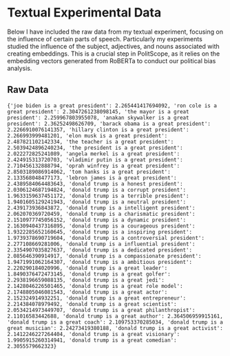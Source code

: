 # Textual Experimental Data

Below I have included the raw data from my textual experiment, focusing on the influence of certain parts of speech. Particularly my experiments studied the influence of the subject, adjectives, and nouns associated with creating embeddings. This is a crucial step in PolitScope, as it relies on the embedding vectors generated from RoBERTa to conduct our political bias analysis.

## Raw Data

```text
{'joe biden is a great president': 2.265441417694092, 'ron cole is a great president': 2.3047261238098145, 'the mayor is a great president': 2.259967803955078, 'anakan skywalker is a great president': 2.36252498626709, 'barack obama is a great president': 2.2266910076141357, 'hillary clinton is a great president': 2.266993999481201, 'elon musk is a great president': 2.487821102142334, 'the teacher is a great president': 2.5039424896240234, 'the president is a great president': 2.022272825241089, 'angela merkel is a great president': 2.424915313720703, 'vladimir putin is a great president': 2.710456132888794, 'oprah winfrey is a great president': 2.8503189086914062, 'tom hanks is a great president': 2.133568048477173, 'lebron james is a great president': 2.4389584064483643, 'donald trump is a honest president': 2.0306124687194824, 'donald trump is a corrupt president': 1.9633159637451172, 'donald trump is a terrible president': 1.9401605129241943, 'donald trump is a neutral president': 2.439173936843872, 'donald trump is a intelligent president': 2.062070369720459, 'donald trump is a charismatic president': 2.1510977745056152, 'donald trump is a dynamic president': 2.1630940437316895, 'donald trump is a courageous president': 1.9322285652160645, 'donald trump is a inspiring president': 1.9739378690719604, 'donald trump is a controversial president': 2.277108669281006, 'donald trump is a influential president': 2.3354907035827637, 'donald trump is a dedicated president': 2.085646390914917, 'donald trump is a compassionate president': 1.9471991062164307, 'donald trump is a ambitious president': 2.220290184020996, 'donald trump is a great leader': 1.8490376472473145, 'donald trump is a great golfer': 2.2938196659088135, 'donald trump is a great jedi': 2.1428046226501465, 'donald trump is a great role model': 2.1748805046081543, 'donald trump is a great actor': 2.152324914932251, 'donald trump is a great entrepreneur': 2.214384078979492, 'donald trump is a great scientist': 2.0534214973449707, 'donald trump is a great philanthropist': 2.11016583442688, 'donald trump is a great author': 2.364506959915161, 'donald trump is a great coach': 2.109753370285034, 'donald trump is a great musician': 2.24273419380188, 'donald trump is a great activist': 2.1412246227264404, 'donald trump is a great visionary': 1.9905915260314941, 'donald trump is a great comedian': 2.3055579662323}
```
